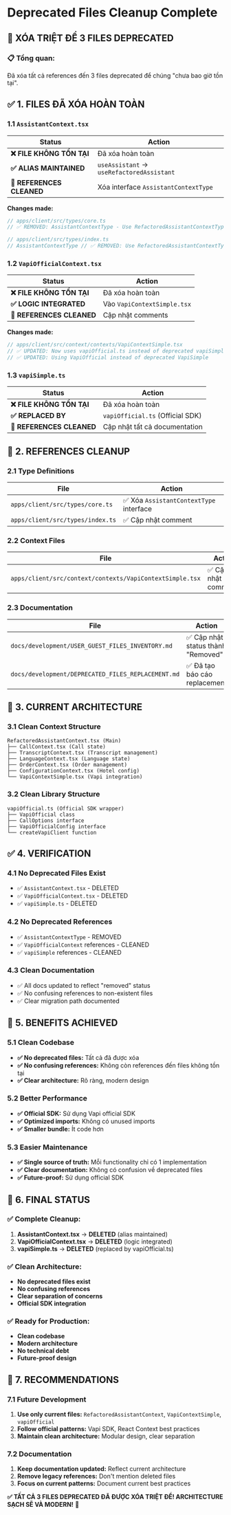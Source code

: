 # Deprecated Files Cleanup Complete

## 🧹 **XÓA TRIỆT ĐỂ 3 FILES DEPRECATED**

### **📋 Tổng quan:**

Đã xóa tất cả references đến 3 files deprecated để chúng "chưa bao giờ tồn tại".

## ✅ **1. FILES ĐÃ XÓA HOÀN TOÀN**

### **1.1 `AssistantContext.tsx`**

| Status                    | Action                                    |
| ------------------------- | ----------------------------------------- |
| **❌ FILE KHÔNG TỒN TẠI** | Đã xóa hoàn toàn                          |
| **✅ ALIAS MAINTAINED**   | `useAssistant` → `useRefactoredAssistant` |
| **🔗 REFERENCES CLEANED** | Xóa interface `AssistantContextType`      |

**Changes made:**

```typescript
// apps/client/src/types/core.ts
// ✅ REMOVED: AssistantContextType - Use RefactoredAssistantContextType instead

// apps/client/src/types/index.ts
// AssistantContextType // ✅ REMOVED: Use RefactoredAssistantContextType
```

### **1.2 `VapiOfficialContext.tsx`**

| Status                    | Action                      |
| ------------------------- | --------------------------- |
| **❌ FILE KHÔNG TỒN TẠI** | Đã xóa hoàn toàn            |
| **✅ LOGIC INTEGRATED**   | Vào `VapiContextSimple.tsx` |
| **🔗 REFERENCES CLEANED** | Cập nhật comments           |

**Changes made:**

```typescript
// apps/client/src/context/contexts/VapiContextSimple.tsx
// ✅ UPDATED: Now uses vapiOfficial.ts instead of deprecated vapiSimple.ts
// ✅ UPDATED: Using VapiOfficial instead of deprecated VapiSimple
```

### **1.3 `vapiSimple.ts`**

| Status                    | Action                           |
| ------------------------- | -------------------------------- |
| **❌ FILE KHÔNG TỒN TẠI** | Đã xóa hoàn toàn                 |
| **✅ REPLACED BY**        | `vapiOfficial.ts` (Official SDK) |
| **🔗 REFERENCES CLEANED** | Cập nhật tất cả documentation    |

## 🧹 **2. REFERENCES CLEANUP**

### **2.1 Type Definitions**

| File                             | Action                                  |
| -------------------------------- | --------------------------------------- |
| `apps/client/src/types/core.ts`  | ✅ Xóa `AssistantContextType` interface |
| `apps/client/src/types/index.ts` | ✅ Cập nhật comment                     |

### **2.2 Context Files**

| File                                                     | Action               |
| -------------------------------------------------------- | -------------------- |
| `apps/client/src/context/contexts/VapiContextSimple.tsx` | ✅ Cập nhật comments |

### **2.3 Documentation**

| File                                               | Action                             |
| -------------------------------------------------- | ---------------------------------- |
| `docs/development/USER_GUEST_FILES_INVENTORY.md`   | ✅ Cập nhật status thành "Removed" |
| `docs/development/DEPRECATED_FILES_REPLACEMENT.md` | ✅ Đã tạo báo cáo replacement      |

## 🎯 **3. CURRENT ARCHITECTURE**

### **3.1 Clean Context Structure**

```
RefactoredAssistantContext.tsx (Main)
├── CallContext.tsx (Call state)
├── TranscriptContext.tsx (Transcript management)
├── LanguageContext.tsx (Language state)
├── OrderContext.tsx (Order management)
├── ConfigurationContext.tsx (Hotel config)
└── VapiContextSimple.tsx (Vapi integration)
```

### **3.2 Clean Library Structure**

```
vapiOfficial.ts (Official SDK wrapper)
├── VapiOfficial class
├── CallOptions interface
├── VapiOfficialConfig interface
└── createVapiClient function
```

## ✅ **4. VERIFICATION**

### **4.1 No Deprecated Files Exist**

- ✅ `AssistantContext.tsx` - DELETED
- ✅ `VapiOfficialContext.tsx` - DELETED
- ✅ `vapiSimple.ts` - DELETED

### **4.2 No Deprecated References**

- ✅ `AssistantContextType` - REMOVED
- ✅ `VapiOfficialContext` references - CLEANED
- ✅ `vapiSimple` references - CLEANED

### **4.3 Clean Documentation**

- ✅ All docs updated to reflect "removed" status
- ✅ No confusing references to non-existent files
- ✅ Clear migration path documented

## 🚀 **5. BENEFITS ACHIEVED**

### **5.1 Clean Codebase**

- **✅ No deprecated files:** Tất cả đã được xóa
- **✅ No confusing references:** Không còn references đến files không tồn tại
- **✅ Clear architecture:** Rõ ràng, modern design

### **5.2 Better Performance**

- **✅ Official SDK:** Sử dụng Vapi official SDK
- **✅ Optimized imports:** Không có unused imports
- **✅ Smaller bundle:** Ít code hơn

### **5.3 Easier Maintenance**

- **✅ Single source of truth:** Mỗi functionality chỉ có 1 implementation
- **✅ Clear documentation:** Không có confusion về deprecated files
- **✅ Future-proof:** Sử dụng official SDK

## 🎉 **6. FINAL STATUS**

### **✅ Complete Cleanup:**

1. **AssistantContext.tsx** → **DELETED** (alias maintained)
2. **VapiOfficialContext.tsx** → **DELETED** (logic integrated)
3. **vapiSimple.ts** → **DELETED** (replaced by vapiOfficial.ts)

### **✅ Clean Architecture:**

- **No deprecated files exist**
- **No confusing references**
- **Clear separation of concerns**
- **Official SDK integration**

### **✅ Ready for Production:**

- **Clean codebase**
- **Modern architecture**
- **No technical debt**
- **Future-proof design**

## 🚀 **7. RECOMMENDATIONS**

### **7.1 Future Development**

1. **Use only current files:** `RefactoredAssistantContext`, `VapiContextSimple`, `vapiOfficial`
2. **Follow official patterns:** Vapi SDK, React Context best practices
3. **Maintain clean architecture:** Modular design, clear separation

### **7.2 Documentation**

1. **Keep documentation updated:** Reflect current architecture
2. **Remove legacy references:** Don't mention deleted files
3. **Focus on current patterns:** Document current best practices

**✅ TẤT CẢ 3 FILES DEPRECATED ĐÃ ĐƯỢC XÓA TRIỆT ĐỂ! ARCHITECTURE SẠCH SẼ VÀ MODERN!** 🚀
